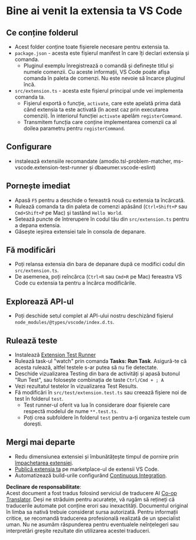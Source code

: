 <!--
CO_OP_TRANSLATOR_METADATA:
{
  "original_hash": "62b2632720dd39ef391d6b60b9b4bfb8",
  "translation_date": "2025-07-16T17:39:44+00:00",
  "source_file": "code/09.UpdateSamples/Aug/vscode/phiext/vsc-extension-quickstart.md",
  "language_code": "ro"
}
-->
# Bine ai venit la extensia ta VS Code

## Ce conține folderul

* Acest folder conține toate fișierele necesare pentru extensia ta.
* `package.json` - acesta este fișierul manifest în care îți declari extensia și comanda.
  * Pluginul exemplu înregistrează o comandă și definește titlul și numele comenzii. Cu aceste informații, VS Code poate afișa comanda în paleta de comenzi. Nu este nevoie să încarce pluginul încă.
* `src/extension.ts` - acesta este fișierul principal unde vei implementa comanda ta.
  * Fișierul exportă o funcție, `activate`, care este apelată prima dată când extensia ta este activată (în acest caz prin executarea comenzii). În interiorul funcției `activate` apelăm `registerCommand`.
  * Transmitem funcția care conține implementarea comenzii ca al doilea parametru pentru `registerCommand`.

## Configurare

* instalează extensiile recomandate (amodio.tsl-problem-matcher, ms-vscode.extension-test-runner și dbaeumer.vscode-eslint)

## Pornește imediat

* Apasă `F5` pentru a deschide o fereastră nouă cu extensia ta încărcată.
* Rulează comanda ta din paleta de comenzi apăsând (`Ctrl+Shift+P` sau `Cmd+Shift+P` pe Mac) și tastând `Hello World`.
* Setează puncte de întrerupere în codul tău din `src/extension.ts` pentru a depana extensia.
* Găsește ieșirea extensiei tale în consola de depanare.

## Fă modificări

* Poți relansa extensia din bara de depanare după ce modifici codul din `src/extension.ts`.
* De asemenea, poți reîncărca (`Ctrl+R` sau `Cmd+R` pe Mac) fereastra VS Code cu extensia ta pentru a încărca modificările.

## Explorează API-ul

* Poți deschide setul complet al API-ului nostru deschizând fișierul `node_modules/@types/vscode/index.d.ts`.

## Rulează teste

* Instalează [Extension Test Runner](https://marketplace.visualstudio.com/items?itemName=ms-vscode.extension-test-runner)
* Rulează task-ul "watch" prin comanda **Tasks: Run Task**. Asigură-te că acesta rulează, altfel testele s-ar putea să nu fie detectate.
* Deschide vizualizarea Testing din bara de activități și apasă butonul "Run Test", sau folosește combinația de taste `Ctrl/Cmd + ; A`
* Vezi rezultatul testelor în vizualizarea Test Results.
* Fă modificări în `src/test/extension.test.ts` sau creează fișiere noi de test în folderul `test`.
  * Test runner-ul oferit va lua în considerare doar fișierele care respectă modelul de nume `**.test.ts`.
  * Poți crea subfoldere în folderul `test` pentru a-ți organiza testele cum dorești.

## Mergi mai departe

* Redu dimensiunea extensiei și îmbunătățește timpul de pornire prin [împachetarea extensiei](https://code.visualstudio.com/api/working-with-extensions/bundling-extension).
* [Publică extensia ta](https://code.visualstudio.com/api/working-with-extensions/publishing-extension) pe marketplace-ul de extensii VS Code.
* Automatizează build-urile configurând [Continuous Integration](https://code.visualstudio.com/api/working-with-extensions/continuous-integration).

**Declinare de responsabilitate**:  
Acest document a fost tradus folosind serviciul de traducere AI [Co-op Translator](https://github.com/Azure/co-op-translator). Deși ne străduim pentru acuratețe, vă rugăm să rețineți că traducerile automate pot conține erori sau inexactități. Documentul original în limba sa nativă trebuie considerat sursa autorizată. Pentru informații critice, se recomandă traducerea profesională realizată de un specialist uman. Nu ne asumăm răspunderea pentru eventualele neînțelegeri sau interpretări greșite rezultate din utilizarea acestei traduceri.